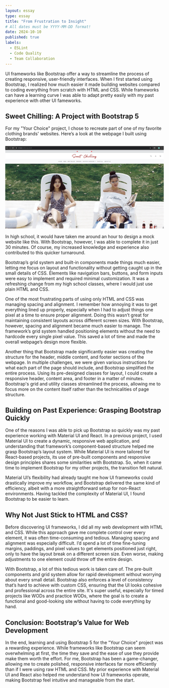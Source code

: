 ```yaml
---
layout: essay
type: essay
title: "From Frustration to Insight"
# All dates must be YYYY-MM-DD format!
date: 2024-10-10
published: true
labels:
  - ESLint
  - Code Quality
  - Team Collaboration
---
```


UI frameworks like Bootstrap offer a way to streamline the process of creating responsive, user-friendly interfaces. When I first started using Bootstrap, I realized how much easier it made building websites compared to coding everything from scratch with HTML and CSS. While frameworks can have a learning curve I was able to adapt pretty easily with my past experience with other UI fameworks. 

## Sweet Chilling: A Project with Bootstrap 5
For my "Your Choice" project, I chose to recreate part of one of my favorite clothing brands' websites. Here’s a look at the webpage I built using Bootstrap:

<img class="img-fluid" src="../img/bootstrap-sweet-chilling.png">

In high school, it would have taken me around an hour to design a mock website like this. With Bootstrap, however, I was able to complete it in just 30 minutes. Of course, my increased knowledge and experience also contributed to this quicker turnaround.

Bootstrap’s grid system and built-in components made things much easier, letting me focus on layout and functionality without getting caught up in the small details of CSS. Elements like navigation bars, buttons, and form inputs were easy to implement and required minimal customization. It was a refreshing change from my high school classes, where I would just use plain HTML and CSS.

One of the most frustrating parts of using only HTML and CSS was managing spacing and alignment. I remember how annoying it was to get everything lined up properly, especially when I had to adjust things one pixel at a time to ensure proper alignment. Doing this wasn’t great for maintaining consistent layouts across different screen sizes. With Bootstrap, however, spacing and alignment became much easier to manage. The framework’s grid system handled positioning elements without the need to hardcode every single pixel value. This saved a lot of time and made the overall webpage’s design more flexible.

Another thing that Bootstrap made significantly easier was creating the structure for the header, middle content, and footer sections of the webpage. In multiple challenges, we were given various instructions for what each part of the page should include, and Bootstrap simplified the entire process. Using its pre-designed classes for layout, I could create a responsive header, content area, and footer in a matter of minutes. Bootstrap's grid and utility classes streamlined the process, allowing me to focus more on the content itself rather than the technicalities of page structure.

## Building on Past Experience: Grasping Bootstrap Quickly
One of the reasons I was able to pick up Bootstrap so quickly was my past experience working with Material UI and React. In a previous project, I used Material UI to create a dynamic, responsive web application, and understanding that framework’s component-based structure helped me grasp Bootstrap’s layout system. While Material UI is more tailored for React-based projects, its use of pre-built components and responsive design principles shares some similarities with Bootstrap. So, when it came time to implement Bootstrap for my other projects, the transition felt natural.

Material UI’s flexibility had already taught me how UI frameworks could drastically improve my workflow, and Bootstrap delivered the same kind of efficiency, albeit with a more straightforward setup for non-React environments. Having tackled the complexity of Material UI, I found Bootstrap to be easier to learn.

## Why Not Just Stick to HTML and CSS?
Before discovering UI frameworks, I did all my web development with HTML and CSS. While this approach gave me complete control over every element, it was often time-consuming and tedious. Managing spacing and alignment was especially difficult. I’d spend a lot of time fine-tuning margins, paddings, and pixel values to get elements positioned just right, only to have the layout break on a different screen size. Even worse, making adjustments to one element could throw off the entire design.

With Bootstrap, a lot of this tedious work is taken care of. The pre-built components and grid system allow for rapid development without worrying about every small detail. Bootstrap also enforces a level of consistency that’s hard to achieve with custom CSS, ensuring that the UI looks cohesive and professional across the entire site. It's super useful, especially for timed projects like WODs and practice WODs, where the goal is to create a functional and good-looking site without having to code everything by hand.

## Conclusion: Bootstrap’s Value for Web Development
In the end, learning and using Bootstrap 5 for the "Your Choice" project was a rewarding experience. While frameworks like Bootstrap can seem overwhelming at first, the time they save and the ease of use they provide make them worth the effort. For me, Bootstrap has been a game-changer, allowing me to create polished, responsive interfaces far more efficiently than if I were using raw HTML and CSS. My prior experience with Material UI and React also helped me understand how UI frameworks operate, making Bootstrap feel intuitive and manageable from the start.
